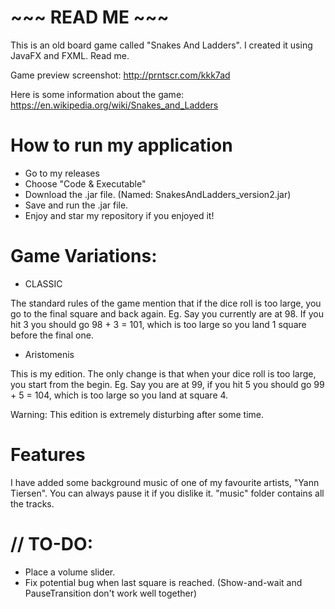 # ~~~ READ ME ~~~

This is an old board game called "Snakes And Ladders". I created it using JavaFX and FXML. Read me.

Game preview screenshot: http://prntscr.com/kkk7ad

Here is some information about the game: https://en.wikipedia.org/wiki/Snakes_and_Ladders


# How to run my application

- Go to my releases
- Choose "Code & Executable"
- Download the .jar file. (Named: SnakesAndLadders_version2.jar)
- Save and run the .jar file.
- Enjoy and star my repository if you enjoyed it!


# Game Variations:
- CLASSIC

The standard rules of the game mention that if the dice roll is too large, you go to the final square and back again.
Eg. Say you currently are at 98. If you hit 3 you should go 98 + 3 = 101, which is too large so you land 1 square before the final one.

- Aristomenis

This is my edition. The only change is that when your dice roll is too large, you start from the begin.
Eg. Say you are at 99, if you hit 5 you should go 99 + 5 = 104, which is too large so you land at square 4.

Warning: This edition is extremely disturbing after some time.


# Features
I have added some background music of one of my favourite artists, "Yann Tiersen". You can always pause it if you dislike it.
"music" folder contains all the tracks.


# // TO-DO:

- Place a volume slider.
- Fix potential bug when last square is reached. (Show-and-wait and PauseTransition don't work well together)
